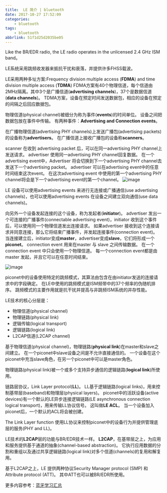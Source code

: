 ```yaml
---
title:  LE 简介 | bluetooth
date: 2017-10-27 17:52:09
categories:
    - bluetooth
tags:
    - bluetooth
abbrlink: 51f1d25d2035be05
---
```



Like the BR/EDR radio, the LE radio operates in the unlicensed 2.4 GHz ISM band。

LE系统采用跳频收发器来抵抗干扰和衰落，并提供许多FHSS载波。

LE采用两种多址方案:Frequency division multiple access (**FDMA**) and time division multiple access (**TDMA**)
FDMA方案有40个物理信道，每个信道由2MHz隔离。其中3个是广播信道(**advertising channels**)，37个是数据信道(**data channels**)。
TDMA方案，设备在预定时间发送数据包，相应的设备在预定的间隔之后回应数据包。

物理信道(physical channel)被细分为称为事件(**events**)的时间单位。
设备之间把数据包放在事件中传输。
有两种事件：**Advertising and Connection events**。

在广播物理信道(advertising PHY channels)上发送广播包(advertising packets)的设备称为**advertisers**。
在广播信道上接收广播包的设备称**scanners**。

scanner 在收到 advertising packet 后，可以在同一advertising PHY channel上发送请求。
advertiser 使用同一advertising PHY channel回复数据。
在一个advertising event中，Advertiser 将会切换到下一个advertising PHY channel去发送下一个advertising packet。
advertiser 可以在advertising event中的任意时间结束这次event。
在这次advertising event 中使用的第一个advertising PHY channel将会是下一个advertising event的第一个channel。
![image](http://oxnimkw03.bkt.clouddn.com/20171029121212.jpg)

LE 设备可以使用advertising events 来进行无连接或广播通信(use advertising channels)，也可以使用advertising events 在设备之间建立双向通信(use data channels)。

向另外一个设备发起连接的这个设备，称为发起者(**initiator**)。
advertiser 发出一个可连接的广播事件(connectable advertising event)，initiator 收到这个事件后，可以使用同一个物理信道发出连接请求。
如果advertiser 接收到这个连接请求并同意连接，那么它将结束广播事件，并发起连接事件(connection event)。
当连接建立后，initiator变成**master**，advertiser变成**slave**，它们将形成一个**piconet**。
connection event 用来在master 与 slave 之间传输数据。
在一个connection event 中只会使用一个物理信道。
每一个connection event都是由master 发起，并且它可以在任意时间结束。

![image](http://oxnimkw03.bkt.clouddn.com/connection_events.jpg)



piconet中的设备使用特定的跳频模式，其算法由包含在由initiator发送的连接请求中的字段确定。
在LE中使用的跳频模式是ISM频带中的37个频率的伪随机排序。
跳频模式的主要作用就是抗干扰并提高与非跳频ISM系统的并存性能。

LE技术的核心分层是：
* 物理信道(physical channel)
* 物理链路(physical link)
* 逻辑传输(logical transport)
* 逻辑链路(logical link)
* L2CAP信道(L2CAP channel)

基于物理信道(physical channel)，物理链路(**physical link**)在master和slave之间建立。
在一个piconet中slave设备之间是不允许直接通信的。
一个设备在这个piconet中充当slave角色，在另一个piconet中可以是master角色。

物理链路(physical link)被一个或多个支持异步通信的逻辑链路(**logical link**)所使用。

链路层协议，Link Layer protocol(**LL**)。
LL基于逻辑链路(logical links)，用来控制基带层(baseband)和物理层(physical layers)。
piconet中的活跃设备(active devices)有一个默认的LE异步连接逻辑链路(LE asynchronous connection logical transport)，用来传输LL协议信号。
这叫做**LE ACL**。
当一个设备加入piconet后，一个默认的ACL将会被创建。

The Link Layer function 使用LL协议来控制piconet中的设备行为并提供管理底层的服务(PHY and LL)。

LE技术的**L2CAP**层的功能与BR/EDR技术一样。
**L2CAP**，在基带层之上，为应用和服务提供基于通道的抽象(channel-based abstraction)。
它执行应用数据的分割和重组以及通过共享逻辑链路(logical link)对多个信道(channels)的复用和解复用。

基于L2CAP之上，LE 提供两种协议Security Manager protocol (SMP) 和 Attribute protocol (ATT)。
其中ATT也可以被BR/EDR所使用。


更多内容参考：[蓝牙学习汇总](http://www.wangjinle.com/posts/20d772a1ef9ec588.html)
